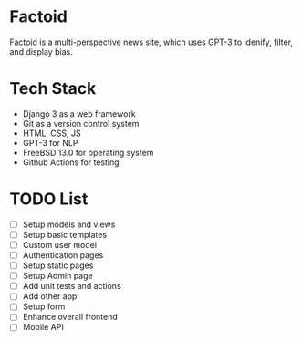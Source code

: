 # Factoid
Factoid is a multi-perspective news site, which uses GPT-3 to idenify, filter, and display bias.

# Tech Stack
- Django 3 as a web framework
- Git as a version control system
- HTML, CSS, JS
- GPT-3 for NLP
- FreeBSD 13.0 for operating system
- Github Actions for testing

# TODO List
- [ ] Setup models and views
- [ ] Setup basic templates
- [ ] Custom user model
- [ ] Authentication pages
- [ ] Setup static pages
- [ ] Setup Admin page
- [ ] Add unit tests and actions
- [ ] Add other app
- [ ] Setup form
- [ ] Enhance overall frontend
- [ ] Mobile API
